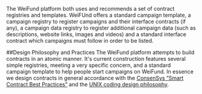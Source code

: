 
The WeiFund platform both uses and recommends a set of contract registries and templates. WeiFUnd offers a standard campaign template, a campaign registry to register campaigns and their interface contracts (if any), a campaign data registry to register additional campaign data (such as descriptions, website links, images and videos) and a standard interface contract which campaigns must follow in order to be listed.

##Design Philosophy and Practices
The WeiFund platform attempts to build contracts in an atomic manner. It's current construction features several simple registries, meeting a very specific concern, and a standard campaign template to help people start campaigns on WeiFund. In essence we design contracts in general accordance with the [ConsenSys “Smart Contract Best Practices”](https://github.com/ConsenSys/smart-contract-best-practices) and the [UNIX coding design philosophy](http://www.catb.org/esr/writings/taoup/html/ch01s06.html).
